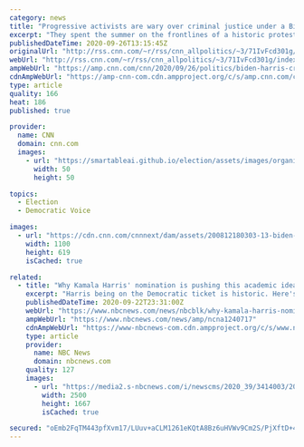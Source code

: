 ```yaml
---
category: news
title: "Progressive activists are wary over criminal justice under a Biden-Harris administration"
excerpt: "They spent the summer on the frontlines of a historic protest movement against police violence. But many young criminal justice activists leading the charge for police reform won't be enthusiastically casting their ballots for the Democratic presidential ticket in November.\n    \n"
publishedDateTime: 2020-09-26T13:15:45Z
originalUrl: "http://rss.cnn.com/~r/rss/cnn_allpolitics/~3/71IvFcd301g/index.html"
webUrl: "http://rss.cnn.com/~r/rss/cnn_allpolitics/~3/71IvFcd301g/index.html"
ampWebUrl: "https://amp.cnn.com/cnn/2020/09/26/politics/biden-harris-criminal-justice-activists/index.html"
cdnAmpWebUrl: "https://amp-cnn-com.cdn.ampproject.org/c/s/amp.cnn.com/cnn/2020/09/26/politics/biden-harris-criminal-justice-activists/index.html"
type: article
quality: 166
heat: 186
published: true

provider:
  name: CNN
  domain: cnn.com
  images:
    - url: "https://smartableai.github.io/election/assets/images/organizations/cnn.com-50x50.jpg"
      width: 50
      height: 50

topics:
  - Election
  - Democratic Voice

images:
  - url: "https://cdn.cnn.com/cnnnext/dam/assets/200812180303-13-biden-harris-event-0812-super-tease.jpg"
    width: 1100
    height: 619
    isCached: true

related:
  - title: "Why Kamala Harris' nomination is pushing this academic idea further into the mainstream"
    excerpt: "Harris being on the Democratic ticket is historic. Here's why a Biden-Harris win could help center the concerns of women of color in public policy."
    publishedDateTime: 2020-09-22T23:31:00Z
    webUrl: "https://www.nbcnews.com/news/nbcblk/why-kamala-harris-nomination-pushing-academic-idea-further-mainstream-n1240717"
    ampWebUrl: "https://www.nbcnews.com/news/amp/ncna1240717"
    cdnAmpWebUrl: "https://www-nbcnews-com.cdn.ampproject.org/c/s/www.nbcnews.com/news/amp/ncna1240717"
    type: article
    provider:
      name: NBC News
      domain: nbcnews.com
    quality: 127
    images:
      - url: "https://media2.s-nbcnews.com/i/newscms/2020_39/3414003/200922-kamala-harris-debate-miami-jm-1223_f49033c873ad3e48073af0b0a7487a9c.jpg"
        width: 2500
        height: 1667
        isCached: true

secured: "oEmb2FqTM443pfXvm17/LUuv+aCLM1261eKQtA8Bz6uHVWv9Cm2S/PjXftD+42CoycUQKqV0+O2tD+LjMtJZk0Gmz4YeiEzbQ56vLezZRMnmDU5T5StDqyg3sfI9+DqYwgRG8f9LJfb5NnVy7VnQciXri8Hw9zn3b1WJ3A8YaRAOmYAkwovp7xN5CtmEaGTElzC3MMdvRF9ZpehO7NvAm+zQv50r6jPCXwLKvur/xaHj9Supbg1zcJemxiZpeqB9Ps6/XEFjfyfFGOv4o6VMV09VQlS9U06ue8iwUzbVQhFifdnF0ovQUhrkZlu1yFYmBJAKxvQXOt7EHzXxnjZIz7dAvhXuvYls4k2MiUittPI=;b2SGf+2xnZjyz7gO66c/EA=="
---
```


